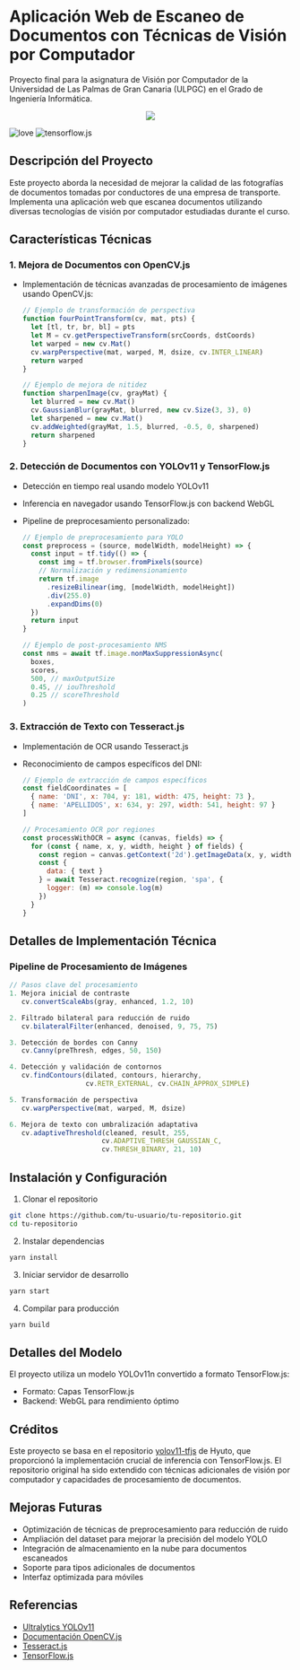 # Aplicación Web de Escaneo de Documentos con Técnicas de Visión por Computador

Proyecto final para la asignatura de Visión por Computador de la Universidad de Las Palmas de Gran Canaria (ULPGC) en el Grado de Ingeniería Informática.

<p align="center">
  <img src="./sample.png" />
</p>

![love](https://img.shields.io/badge/Made%20with-🖤-white)
![tensorflow.js](https://img.shields.io/badge/tensorflow.js-white?logo=tensorflow)

## Descripción del Proyecto

Este proyecto aborda la necesidad de mejorar la calidad de las fotografías de documentos tomadas por conductores de una empresa de transporte. Implementa una aplicación web que escanea documentos utilizando diversas tecnologías de visión por computador estudiadas durante el curso.

## Características Técnicas

### 1. Mejora de Documentos con OpenCV.js

- Implementación de técnicas avanzadas de procesamiento de imágenes usando OpenCV.js:

  ```javascript
  // Ejemplo de transformación de perspectiva
  function fourPointTransform(cv, mat, pts) {
    let [tl, tr, br, bl] = pts
    let M = cv.getPerspectiveTransform(srcCoords, dstCoords)
    let warped = new cv.Mat()
    cv.warpPerspective(mat, warped, M, dsize, cv.INTER_LINEAR)
    return warped
  }

  // Ejemplo de mejora de nitidez
  function sharpenImage(cv, grayMat) {
    let blurred = new cv.Mat()
    cv.GaussianBlur(grayMat, blurred, new cv.Size(3, 3), 0)
    let sharpened = new cv.Mat()
    cv.addWeighted(grayMat, 1.5, blurred, -0.5, 0, sharpened)
    return sharpened
  }
  ```

### 2. Detección de Documentos con YOLOv11 y TensorFlow.js

- Detección en tiempo real usando modelo YOLOv11
- Inferencia en navegador usando TensorFlow.js con backend WebGL
- Pipeline de preprocesamiento personalizado:

  ```javascript
  // Ejemplo de preprocesamiento para YOLO
  const preprocess = (source, modelWidth, modelHeight) => {
    const input = tf.tidy(() => {
      const img = tf.browser.fromPixels(source)
      // Normalización y redimensionamiento
      return tf.image
        .resizeBilinear(img, [modelWidth, modelHeight])
        .div(255.0)
        .expandDims(0)
    })
    return input
  }

  // Ejemplo de post-procesamiento NMS
  const nms = await tf.image.nonMaxSuppressionAsync(
    boxes,
    scores,
    500, // maxOutputSize
    0.45, // iouThreshold
    0.25 // scoreThreshold
  )
  ```

### 3. Extracción de Texto con Tesseract.js

- Implementación de OCR usando Tesseract.js
- Reconocimiento de campos específicos del DNI:

  ```javascript
  // Ejemplo de extracción de campos específicos
  const fieldCoordinates = [
    { name: 'DNI', x: 704, y: 181, width: 475, height: 73 },
    { name: 'APELLIDOS', x: 634, y: 297, width: 541, height: 97 }
  ]

  // Procesamiento OCR por regiones
  const processWithOCR = async (canvas, fields) => {
    for (const { name, x, y, width, height } of fields) {
      const region = canvas.getContext('2d').getImageData(x, y, width, height)
      const {
        data: { text }
      } = await Tesseract.recognize(region, 'spa', {
        logger: (m) => console.log(m)
      })
    }
  }
  ```

## Detalles de Implementación Técnica

### Pipeline de Procesamiento de Imágenes

```javascript
// Pasos clave del procesamiento
1. Mejora inicial de contraste
   cv.convertScaleAbs(gray, enhanced, 1.2, 10)

2. Filtrado bilateral para reducción de ruido
   cv.bilateralFilter(enhanced, denoised, 9, 75, 75)

3. Detección de bordes con Canny
   cv.Canny(preThresh, edges, 50, 150)

4. Detección y validación de contornos
   cv.findContours(dilated, contours, hierarchy,
                   cv.RETR_EXTERNAL, cv.CHAIN_APPROX_SIMPLE)

5. Transformación de perspectiva
   cv.warpPerspective(mat, warped, M, dsize)

6. Mejora de texto con umbralización adaptativa
   cv.adaptiveThreshold(cleaned, result, 255,
                       cv.ADAPTIVE_THRESH_GAUSSIAN_C,
                       cv.THRESH_BINARY, 21, 10)
```

## Instalación y Configuración

1. Clonar el repositorio

```bash
git clone https://github.com/tu-usuario/tu-repositorio.git
cd tu-repositorio
```

2. Instalar dependencias

```bash
yarn install
```

3. Iniciar servidor de desarrollo

```bash
yarn start
```

4. Compilar para producción

```bash
yarn build
```

## Detalles del Modelo

El proyecto utiliza un modelo YOLOv11n convertido a formato TensorFlow.js:

- Formato: Capas TensorFlow.js
- Backend: WebGL para rendimiento óptimo

## Créditos

Este proyecto se basa en el repositorio [yolov11-tfjs](https://github.com/Hyuto/yolov11-tfjs) de Hyuto, que proporcionó la implementación crucial de inferencia con TensorFlow.js. El repositorio original ha sido extendido con técnicas adicionales de visión por computador y capacidades de procesamiento de documentos.

## Mejoras Futuras

- Optimización de técnicas de preprocesamiento para reducción de ruido
- Ampliación del dataset para mejorar la precisión del modelo YOLO
- Integración de almacenamiento en la nube para documentos escaneados
- Soporte para tipos adicionales de documentos
- Interfaz optimizada para móviles

## Referencias

- [Ultralytics YOLOv11](https://github.com/ultralytics/ultralytics)
- [Documentación OpenCV.js](https://docs.opencv.org/4.x/d5/d10/tutorial_js_root.html)
- [Tesseract.js](https://github.com/naptha/tesseract.js)
- [TensorFlow.js](https://www.tensorflow.org/js)

